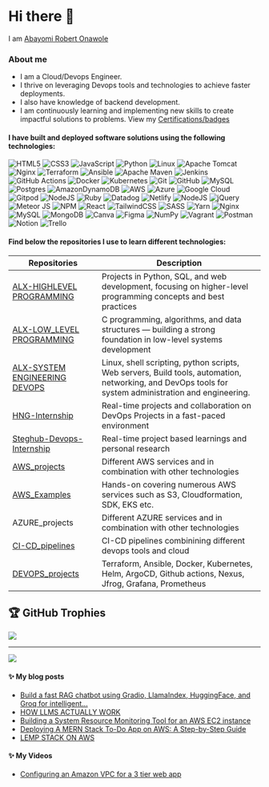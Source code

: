 # Hi there 👋
  I am [Abayomi Robert Onawole](https://www.linkedin.com/in/abayomi-robert-onawole/) 

 
### About me
* I am a Cloud/Devops Engineer.
* I thrive on leveraging Devops tools and technologies to achieve faster deployments.
* I also have knowledge of backend development.
* I am continuously learning and implementing new skills to create impactful solutions to problems. View my [Certifications/badges](https://www.credly.com/users/abayomi-onawole/badges#)
  
  
#### I have built and deployed software solutions using the following technologies:
![HTML5](https://img.shields.io/badge/html5-%23E34F26.svg?style=for-the-badge&logo=html5&logoColor=white)
![CSS3](https://img.shields.io/badge/css3-%231572B6.svg?style=for-the-badge&logo=css3&logoColor=white)
![JavaScript](https://img.shields.io/badge/javascript-%23323330.svg?style=for-the-badge&logo=javascript&logoColor=%23F7DF1E)
![Python](https://img.shields.io/badge/python-3670A0?style=for-the-badge&logo=python&logoColor=ffdd54)
![Linux](https://img.shields.io/badge/Linux-FCC624?style=for-the-badge&logo=linux&logoColor=black)
![Apache Tomcat](https://img.shields.io/badge/apache%20tomcat-%23F8DC75.svg?style=for-the-badge&logo=apache-tomcat&logoColor=black)
![Nginx](https://img.shields.io/badge/nginx-%23009639.svg?style=for-the-badge&logo=nginx&logoColor=white)
![Terraform](https://img.shields.io/badge/terraform-%235835CC.svg?style=for-the-badge&logo=terraform&logoColor=white)
![Ansible](https://img.shields.io/badge/ansible-%231A1918.svg?style=for-the-badge&logo=ansible&logoColor=white)
![Apache Maven](https://img.shields.io/badge/Apache%20Maven-C71A36?style=for-the-badge&logo=Apache%20Maven&logoColor=white)
![Jenkins](https://img.shields.io/badge/jenkins-%232C5263.svg?style=for-the-badge&logo=jenkins&logoColor=white)
![GitHub Actions](https://img.shields.io/badge/github%20actions-%232671E5.svg?style=for-the-badge&logo=githubactions&logoColor=white)
![Docker](https://img.shields.io/badge/docker-%230db7ed.svg?style=for-the-badge&logo=docker&logoColor=white)
![Kubernetes](https://img.shields.io/badge/kubernetes-%23326ce5.svg?style=for-the-badge&logo=kubernetes&logoColor=white)
![Git](https://img.shields.io/badge/git-%23F05033.svg?style=for-the-badge&logo=git&logoColor=white)
![GitHub](https://img.shields.io/badge/github-%23121011.svg?style=for-the-badge&logo=github&logoColor=white)
![MySQL](https://img.shields.io/badge/mysql-4479A1.svg?style=for-the-badge&logo=mysql&logoColor=white)
![Postgres](https://img.shields.io/badge/postgres-%23316192.svg?style=for-the-badge&logo=postgresql&logoColor=white)
![AmazonDynamoDB](https://img.shields.io/badge/Amazon%20DynamoDB-4053D6?style=for-the-badge&logo=Amazon%20DynamoDB&logoColor=white)
![AWS](https://img.shields.io/badge/AWS-%23FF9900.svg?style=for-the-badge&logo=amazon-aws&logoColor=white)
![Azure](https://img.shields.io/badge/azure-%230072C6.svg?style=for-the-badge&logo=microsoftazure&logoColor=white)
![Google Cloud](https://img.shields.io/badge/GoogleCloud-%234285F4.svg?style=for-the-badge&logo=google-cloud&logoColor=white)
![Gitpod](https://img.shields.io/badge/gitpod-f06611.svg?style=for-the-badge&logo=gitpod&logoColor=white)
![NodeJS](https://img.shields.io/badge/node.js-6DA55F?style=for-the-badge&logo=node.js&logoColor=white)
![Ruby](https://img.shields.io/badge/ruby-%23CC342D.svg?style=flat&logo=ruby&logoColor=white) 
![Datadog](https://img.shields.io/badge/datadog-%23632CA6.svg?style=flat&logo=datadog&logoColor=white) 
![Netlify](https://img.shields.io/badge/netlify-%23000000.svg?style=flat&logo=netlify&logoColor=#00C7B7) 
![NodeJS](https://img.shields.io/badge/node.js-6DA55F?style=flat&logo=node.js&logoColor=white) 
![jQuery](https://img.shields.io/badge/jquery-%230769AD.svg?style=flat&logo=jquery&logoColor=white) 
![Meteor JS](https://img.shields.io/badge/meteorjs-%23d74c4c.svg?style=flat&logo=meteor&logoColor=white) 
![NPM](https://img.shields.io/badge/NPM-%23000000.svg?style=flat&logo=npm&logoColor=white) 
![React](https://img.shields.io/badge/react-%2320232a.svg?style=flat&logo=react&logoColor=%2361DAFB)
![TailwindCSS](https://img.shields.io/badge/tailwindcss-%2338B2AC.svg?style=flat&logo=tailwind-css&logoColor=white) 
![SASS](https://img.shields.io/badge/SASS-hotpink.svg?style=flat&logo=SASS&logoColor=white) 
![Yarn](https://img.shields.io/badge/yarn-%232C8EBB.svg?style=flat&logo=yarn&logoColor=white)
![Nginx](https://img.shields.io/badge/nginx-%23009639.svg?style=flat&logo=nginx&logoColor=white)
![MySQL](https://img.shields.io/badge/mysql-%2300f.svg?style=flat&logo=mysql&logoColor=white) 
![MongoDB](https://img.shields.io/badge/MongoDB-%234ea94b.svg?style=flat&logo=mongodb&logoColor=white) 
![Canva](https://img.shields.io/badge/Canva-%2300C4CC.svg?style=flat&logo=Canva&logoColor=white) 
![Figma](https://img.shields.io/badge/figma-%23F24E1E.svg?style=flat&logo=figma&logoColor=white) 
![NumPy](https://img.shields.io/badge/numpy-%23013243.svg?style=flat&logo=numpy&logoColor=white) 
![Vagrant](https://img.shields.io/badge/vagrant-%231563FF.svg?style=flat&logo=vagrant&logoColor=white) 
![Postman](https://img.shields.io/badge/Postman-FF6C37?style=flat&logo=postman&logoColor=white)
![Notion](https://img.shields.io/badge/Notion-%23000000.svg?style=flat&logo=notion&logoColor=white)
![Trello](https://img.shields.io/badge/Trello-%23026AA7.svg?style=flat&logo=Trello&logoColor=white)



<!-- Currently learning these 

![Octopus Deploy](https://img.shields.io/badge/octopus%20deploy-0D80D8?style=for-the-badge&logo=octopusdeploy&logoColor=white)
![Java](https://img.shields.io/badge/java-%23ED8B00.svg?style=for-the-badge&logo=openjdk&logoColor=white)

-->


#### Find below the repositories I use to learn different technologies:

| Repositories                                                             | Description                                                                                             |
| -------------------------------------------------------------------------| ------------------------------------------------------------------------------------------------------- |
| [ALX-HIGHLEVEL PROGRAMMING](https://github.com/yomex96/alx-higher_level_programming)  | Projects in Python, SQL, and web development, focusing on higher-level programming concepts and best practices|
| [ALX-LOW_LEVEL PROGRAMMING](https://github.com/yomex96/alx-low_level_programming)  | C programming, algorithms, and data structures — building a strong foundation in low-level systems development |
| [ALX-SYSTEM ENGINEERING DEVOPS](https://github.com/yomex96/alx-system_engineering-devops)  |Linux, shell scripting, python scripts, Web servers, Build tools, automation, networking, and DevOps tools for system administration and engineering.|
| [HNG-Internship](https://github.com/yomex96/hng_3)   | Real-time projects and  collaboration on DevOps Projects in a fast-paced environment                    | 
| [Steghub-Devops-Internship](https://github.com/yomex96/steghub) | Real-time project based learnings and personal research                                     |
| [AWS_projects](https://github.com/laraadeboye/AWS_projects)              | Different AWS services and in combination with other technologies                                       |
| [AWS_Examples](https://github.com/laraadeboye/AWS-Examples)              | Hands-on covering numerous AWS services such as S3, Cloudformation, SDK, EKS etc.                       |
| AZURE_projects                                                           | Different AZURE services and in combination with other technologies                                     |
| [CI-CD_pipelines](https://github.com/laraadeboye/CI-CD_pipelines)        | CI-CD pipelines combinining different devops tools and cloud                                            |
| [DEVOPS_projects](https://github.com/laraadeboye/DEVOPS_projects)        | Terraform, Ansible, Docker, Kubernetes, Helm, ArgoCD, Github actions, Nexus, Jfrog, Grafana, Prometheus |



<!--
#### My stats:
![Anurag's GitHub stats](https://github-readme-stats.vercel.app/api?username=laraadeboye&show_icons=true&theme=radical)
![Top Langs](https://github-readme-stats.vercel.app/api/top-langs/?username=laraadeboye&layout=compact)
-->

## 🏆 GitHub Trophies
![](https://github-profile-trophy.vercel.app/?username=cocofox1902&theme=alduin&no-frame=false&no-bg=true&margin-w=4)

---
[![](https://visitcount.itsvg.in/api?id=cocofox1902&icon=7&color=9)](https://visitcount.itsvg.in)



#### ✨ My blog posts
<!-- BLOG-POST-LIST:START -->
- [Build a fast RAG chatbot using Gradio, LlamaIndex, HuggingFace, and Groq for intelligent…](https://medium.com/@laraadeboye/how-to-deploy-a-document-question-and-answer-rag-based-llm-app-with-docker-77bd82794929?source=rss-6322e024b851------2)
- [HOW LLMS ACTUALLY WORK](https://medium.com/@laraadeboye/how-llms-actually-work-c2d9ab237b7e?source=rss-6322e024b851------2)
- [Building a System Resource Monitoring Tool for an AWS EC2 instance](https://medium.com/@laraadeboye/building-a-system-resource-monitoring-tool-for-an-aws-ec2-instance-c685cbc3d9bd?source=rss-6322e024b851------2)
- [Deploying A MERN Stack To-Do App on AWS: A Step-by-Step Guide](https://dev.to/laraadeboye/deploying-a-mern-stack-to-do-app-on-aws-a-step-by-step-guide-1dk2)
- [LEMP STACK ON AWS](https://dev.to/laraadeboye/lemp-stack-on-aws-5cod)
<!-- BLOG-POST-LIST:END -->


#### ✨ My Videos
<!-- YT_VIDEO_LIST:START -->
- [Configuring an Amazon VPC for a 3 tier web app](https://www.youtube.com/watch?v=W2Qn0fUSm6k)
<!-- YT_VIDEO_LIST:END -->
